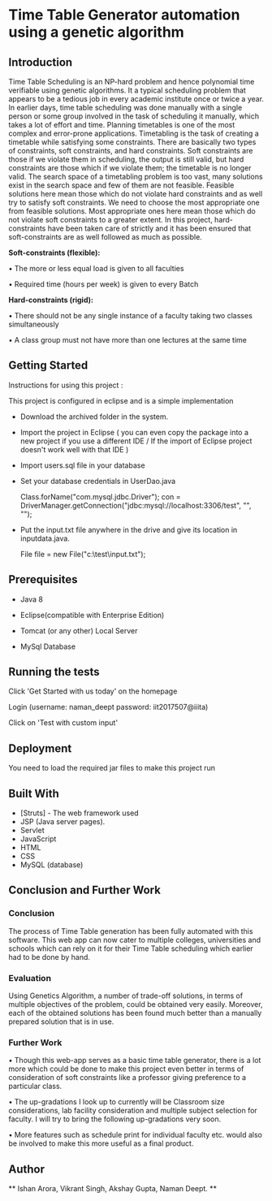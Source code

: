 # Time Table Generator automation using a genetic algorithm

## Introduction
Time Table Scheduling is an NP-hard problem and hence polynomial time verifiable using genetic algorithms. It a typical scheduling problem that appears to be a tedious job in every academic institute once or twice a year. In earlier days, time table scheduling was done manually with a single person or some group involved in the task of scheduling it manually, which takes a lot of effort and time. Planning timetables is one of the most complex and error-prone applications.
Timetabling is the task of creating a timetable while satisfying some constraints. There are basically two types of constraints, soft constraints, and hard constraints. Soft constraints are those if we violate them in scheduling, the output is still valid, but hard constraints are those which if we violate them; the timetable is no longer valid. The search space of a timetabling problem is too vast, many solutions exist in the search space and few of them are not feasible. Feasible solutions here mean those which do not violate hard constraints and as well try to satisfy soft constraints. We need to choose the most appropriate one from feasible solutions. Most appropriate ones here mean those which do not violate soft constraints to a greater extent. In this project, hard-constraints have been taken care of strictly and it has been ensured that soft-constraints are as well followed as much as possible.

**Soft-constraints (flexible):**

  • The more or less equal load is given to all faculties

  • Required time (hours per week) is given to every Batch

**Hard-constraints (rigid):**

  • There should not be any single instance of a faculty taking two classes simultaneously

  • A class group must not have more than one lectures at the same time

## Getting Started

Instructions for using this project :

This project is configured in eclipse and is a simple implementation

  * Download the archived folder in the system.

  * Import the project in Eclipse ( you can even copy the package into a new project if you use a different IDE / If the import of Eclipse project doesn't work well with that IDE )

  * Import users.sql file in your database

  * Set your database credentials in UserDao.java
   
    Class.forName("com.mysql.jdbc.Driver");
    con = DriverManager.getConnection("jdbc:mysql://localhost:3306/test", "", "");
   

  * Put the input.txt file anywhere in the drive and give its location in inputdata.java.
   
    File file = new File("c:\\test\\input.txt");



## Prerequisites

  * Java 8
 
  * Eclipse(compatible with Enterprise Edition)
 
  * Tomcat (or any other) Local Server
 
  * MySql Database

## Running the tests

Click 'Get Started with us today' on the homepage

Login (username: naman_deept password: iit2017507@iiita)

Click on 'Test with custom input'

## Deployment

You need to load the required jar files to make this project run

## Built With

  * [Struts] - The web framework used
  * JSP (Java server pages).
  * Servlet
  * JavaScript
  * HTML
  * CSS
  * MySQL (database)
 

## Conclusion and Further Work

### Conclusion
The process of Time Table generation has been fully automated with this software. This web app can now cater to multiple colleges, universities and schools which can rely on it for their Time Table scheduling which earlier had to be done by hand.

### Evaluation
Using Genetics Algorithm, a number of trade-off solutions, in terms of multiple objectives of the problem, could be obtained very easily. Moreover, each of the obtained solutions has been found much better than a manually prepared solution that is in use.

### Further Work
• Though this web-app serves as a basic time table generator, there is a lot more which could be done to make this project even better in terms of consideration of soft constraints like a professor giving preference to a particular class.

• The up-gradations I look up to currently will be Classroom size considerations, lab facility consideration and multiple subject selection for faculty. I will try to bring the following up-gradations very soon.

• More features such as schedule print for individual faculty etc. would also be involved to make this more useful as a final product.


## Author

** Ishan Arora, Vikrant Singh, Akshay Gupta, Naman Deept. **
